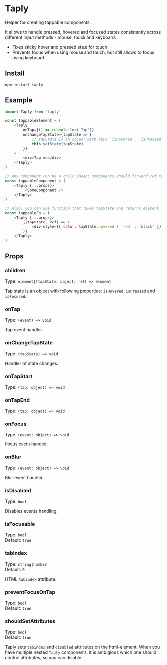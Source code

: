 # Taply

Helper for creating tappable components.

It allows to handle pressed, hovered and focused states consistently
across different input methods - mouse, touch and keyboard.

- Fixes sticky hover and pressed state for touch
- Prevents focus when using mouse and touch, but still allows to focus using keyboard

## Install

```
npm install taply
```

## Example

```js
import Taply from 'taply'

const tappableElement = (
    <Taply
        onTap={() => console.log('Tap')}
        onChangeTapState={tapState => {
            // tapState is an object with keys 'isHovered', 'isPressed' and 'isFocused'
            this.setState(tapState)
        }}
    >
        <div>Tap me</div>
    </Taply>
)

// Any component can be a child (React components should forward ref to inner DOM-element)
const tappableComponent = (
    <Taply {...props}>
         <SomeComponent />
    </Taply>
)

// Also, you can use function that takes tapState and returns element
const tappableFn = (
    <Taply {...props}>
        {(tapState, ref) => (
            <div style={{ color: tapState.hovered ? 'red' : 'black' }} ref={ref}>Tap me</div>
        )}
    </Taply>
)
```

## Props

### children
Type: `element|(tapState: object, ref) => element`

Tap state is an object with following properties: `isHovered`, `isPressed` and `isFocused`.

### onTap
Type: `(event) => void`

Tap event handler.

### onChangeTapState
Type: `(tapState) => void`

Handler of state changes.

### onTapStart
Type: `(tap: object) => void`

### onTapEnd
Type: `(tap: object) => void`

### onFocus
Type: `(event: object) => void`

Focus event handler.

### onBlur
Type: `(event: object) => void`

Blur event handler.

### isDisabled
Type: `bool`

Disables events handling.

### isFocusable
Type: `bool`
<br>
Default: `true`

### tabIndex
Type: `string|number`
<br>
Default: `0`

HTML `tabindex` attribute.

### preventFocusOnTap
Type: `bool`
<br>
Default: `true`

### shouldSetAttributes
Type: `bool`
<br>
Default: `true`

Taply sets `tabIndex` and `disabled` attributes on the html-element.
When you have multiple nested `Taply` components, it is ambigious which one
should control attributes, so you can disable it.


